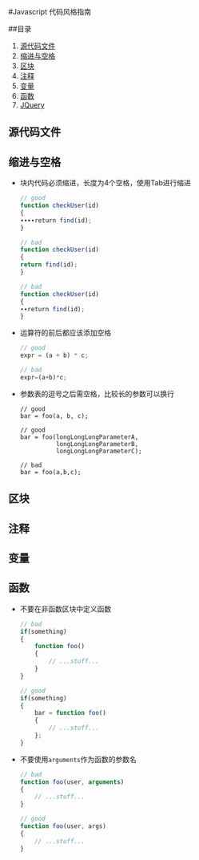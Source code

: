 #Javascript 代码风格指南

##目录
1. [源代码文件](#源代码文件)
1. [缩进与空格](#缩进与空格)
1. [区块](#区块)
1. [注释](#注释)
1. [变量](#变量)
1. [函数](#函数)
1. [JQuery](#JQuery)

## 源代码文件

## 缩进与空格

  - 块内代码必须缩进，长度为4个空格，使用Tab进行缩进

    ```javascript
    // good
    function checkUser(id)
    {
    ∙∙∙∙return find(id);
	}

	// bad
	function checkUser(id)
	{
	return find(id);
	}

	// bad
    function checkUser(id)
    {
    ∙∙return find(id);
	}
    ```

  - 运算符的前后都应该添加空格

    ```javascript
    // good
    expr = (a + b) * c;

    // bad
    expr=(a+b)*c;
    ```

  - 参数表的逗号之后需空格，比较长的参数可以换行

    ```javascrpit
    // good
    bar = foo(a, b, c);
    
    // good
    bar = foo(longLongLongParameterA,
              longLongLongParameterB,
              longLongLongParameterC);
    
    // bad
    bar = foo(a,b,c);
    ```

## 区块

## 注释

## 变量

## 函数
  
  - 不要在非函数区块中定义函数

    ```javascript
    // bad
    if(something)
    {
        function foo()
        {
            // ...stuff...
        }
    }

    // good
    if(something)
    {
        bar = function foo()
        {
            // ...stuff...
        };
    }
    ```
  
  - 不要使用`arguments`作为函数的参数名

    ```javascript
    // bad
    function foo(user, arguments)
    {
        // ...stuff...
    }

    // good
    function foo(user, args)
    {
        // ...stuff...
    }
    ```